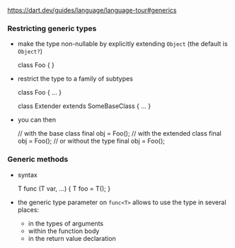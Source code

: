 https://dart.dev/guides/language/language-tour#generics

### Restricting generic types

- make the type non-nullable by explicitly extending `Object` (the default is `Object?`)

    class Foo<T extends Object> {
    }

- restrict the type to a family of subtypes

    class Foo<T extends SomeBaseClass> { ... }

    class Extender extends SomeBaseClass { ... }

- you can then

    // with the base class
    final obj = Foo<SomeBaseClass>();
    // with the extended class
    final obj = Foo<Extender>();
    // or without the type
    final obj = Foo();

### Generic methods

- syntax

    T func<T> (T var, ...) {
        T foo = T();
    }

- the generic type parameter on `func<T>` allows to use the type in several places:
    - in the types of arguments 
    - within the function body
    - in the return value declaration
